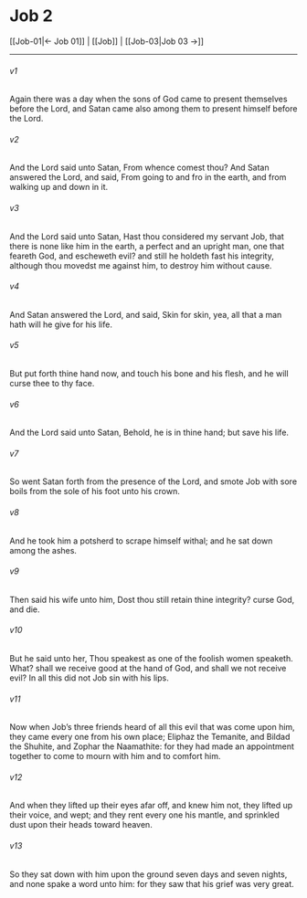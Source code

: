 # Job 2

[[Job-01|← Job 01]] | [[Job]] | [[Job-03|Job 03 →]]
***

###### v1
Again there was a day when the sons of God came to present themselves before the Lord, and Satan came also among them to present himself before the Lord.
###### v2
And the Lord said unto Satan, From whence comest thou? And Satan answered the Lord, and said, From going to and fro in the earth, and from walking up and down in it.
###### v3
And the Lord said unto Satan, Hast thou considered my servant Job, that there is none like him in the earth, a perfect and an upright man, one that feareth God, and escheweth evil? and still he holdeth fast his integrity, although thou movedst me against him, to destroy him without cause.
###### v4
And Satan answered the Lord, and said, Skin for skin, yea, all that a man hath will he give for his life.
###### v5
But put forth thine hand now, and touch his bone and his flesh, and he will curse thee to thy face.
###### v6
And the Lord said unto Satan, Behold, he is in thine hand; but save his life.
###### v7
So went Satan forth from the presence of the Lord, and smote Job with sore boils from the sole of his foot unto his crown.
###### v8
And he took him a potsherd to scrape himself withal; and he sat down among the ashes.
###### v9
Then said his wife unto him, Dost thou still retain thine integrity? curse God, and die.
###### v10
But he said unto her, Thou speakest as one of the foolish women speaketh. What? shall we receive good at the hand of God, and shall we not receive evil? In all this did not Job sin with his lips.
###### v11
Now when Job’s three friends heard of all this evil that was come upon him, they came every one from his own place; Eliphaz the Temanite, and Bildad the Shuhite, and Zophar the Naamathite: for they had made an appointment together to come to mourn with him and to comfort him.
###### v12
And when they lifted up their eyes afar off, and knew him not, they lifted up their voice, and wept; and they rent every one his mantle, and sprinkled dust upon their heads toward heaven.
###### v13
So they sat down with him upon the ground seven days and seven nights, and none spake a word unto him: for they saw that his grief was very great. 
